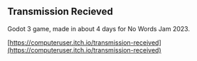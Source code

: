 ## Transmission Recieved 

Godot 3 game, made in about 4 days for No Words Jam 2023.

[https://computeruser.itch.io/transmission-received](https://computeruser.itch.io/transmission-received)
